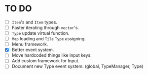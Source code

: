 # TO DO
- [ ] `Item`'s and `Item` types.
- [ ] Faster iterating through `vector`'s.
- [ ] `Type` update virtual function.
- [ ] `Map` loading and `Tile` `Type` assigning.
- [ ] Menu framework.
- [x] Better event system.
- [ ] Move hardcoded things like input keys.
- [ ] Add custom framework for Input.
- [ ] Document new Type event system. (global, TypeManager, Type)
